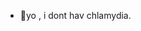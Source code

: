 - 👋yo , i dont hav chlamydia.
<!---
clamidea/clamidea is a ✨ special ✨ repository because its `README.md` (this file) appears on your GitHub profile.
You can click the Preview link to take a look at your changes.
--->

